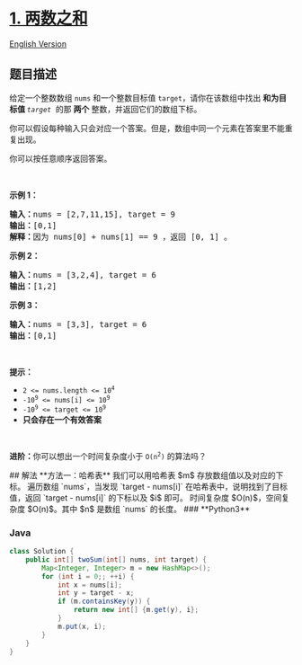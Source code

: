 # [1. 两数之和](https://leetcode.cn/problems/two-sum)
[English Version](/solution/0000-0099/0001.Two%20Sum/README_EN.md)
## 题目描述
<!-- 这里写题目描述 -->
<p>给定一个整数数组 <code>nums</code>&nbsp;和一个整数目标值 <code>target</code>，请你在该数组中找出 <strong>和为目标值 </strong><em><code>target</code></em>&nbsp; 的那&nbsp;<strong>两个</strong>&nbsp;整数，并返回它们的数组下标。</p>
<p>你可以假设每种输入只会对应一个答案。但是，数组中同一个元素在答案里不能重复出现。</p>
<p>你可以按任意顺序返回答案。</p>
<p>&nbsp;</p>
<p><strong class="example">示例 1：</strong></p>
<pre>
<strong>输入：</strong>nums = [2,7,11,15], target = 9
<strong>输出：</strong>[0,1]
<strong>解释：</strong>因为 nums[0] + nums[1] == 9 ，返回 [0, 1] 。
</pre>
<p><strong class="example">示例 2：</strong></p>
<pre>
<strong>输入：</strong>nums = [3,2,4], target = 6
<strong>输出：</strong>[1,2]
</pre>
<p><strong class="example">示例 3：</strong></p>
<pre>
<strong>输入：</strong>nums = [3,3], target = 6
<strong>输出：</strong>[0,1]
</pre>
<p>&nbsp;</p>
<p><strong>提示：</strong></p>
<ul>
	<li><code>2 &lt;= nums.length &lt;= 10<sup>4</sup></code></li>
	<li><code>-10<sup>9</sup> &lt;= nums[i] &lt;= 10<sup>9</sup></code></li>
	<li><code>-10<sup>9</sup> &lt;= target &lt;= 10<sup>9</sup></code></li>
	<li><strong>只会存在一个有效答案</strong></li>
</ul>
<p>&nbsp;</p>
<p><strong>进阶：</strong>你可以想出一个时间复杂度小于 <code>O(n<sup>2</sup>)</code> 的算法吗？</p>
## 解法
<!-- 这里可写通用的实现逻辑 -->
**方法一：哈希表**
我们可以用哈希表 $m$ 存放数组值以及对应的下标。
遍历数组 `nums`，当发现 `target - nums[i]` 在哈希表中，说明找到了目标值，返回 `target - nums[i]` 的下标以及 $i$ 即可。
时间复杂度 $O(n)$，空间复杂度 $O(n)$。其中 $n$ 是数组 `nums` 的长度。
<!-- tabs:start -->
### **Python3**
<!-- 这里可写当前语言的特殊实现逻辑 -->

### **Java**
<!-- 这里可写当前语言的特殊实现逻辑 -->
```java
class Solution {
    public int[] twoSum(int[] nums, int target) {
        Map<Integer, Integer> m = new HashMap<>();
        for (int i = 0;; ++i) {
            int x = nums[i];
            int y = target - x;
            if (m.containsKey(y)) {
                return new int[] {m.get(y), i};
            }
            m.put(x, i);
        }
    }
}
```


















